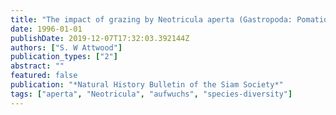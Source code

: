 ```yaml
---
title: "The impact of grazing by Neotricula aperta (Gastropoda: Pomatiopsidae) on post-spate recovery of the algal aufwuchs in the lower Mekong river: Changes in standing crop and species diversity"
date: 1996-01-01
publishDate: 2019-12-07T17:32:03.392144Z
authors: ["S. W Attwood"]
publication_types: ["2"]
abstract: ""
featured: false
publication: "*Natural History Bulletin of the Siam Society*"
tags: ["aperta", "Neotricula", "aufwuchs", "species-diversity"]
---
```


